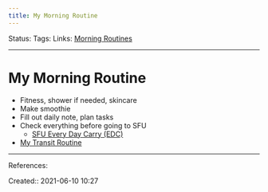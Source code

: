 ```yaml
---
title: My Morning Routine
---
```

Status:
Tags:
Links: [Morning Routines](out/morning-routines.md)
___
# My Morning Routine
- Fitness, shower if needed, skincare
- Make smoothie
- Fill out daily note, plan tasks
- Check everything before going to SFU
	- [SFU Every Day Carry (EDC)](out/sfu-every-day-carry-edc.md)
- [My Transit Routine](out/my-transit-routine.md)
___
References:

Created:: 2021-06-10 10:27